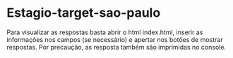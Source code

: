 # Estagio-target-sao-paulo
Para visualizar as respostas basta abrir o html index.html, inserir as informações nos campos (se necessário) e apertar nos botões de mostrar respostas. Por precaução, as resposta também são imprimidas no console.

